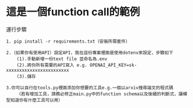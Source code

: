 # 這是一個function call的範例

運行步驟

    1. pip install -r requirements.txt（安裝所需套件）
    
    2.（如果你有使用API）設定API，我在這份專案裡面是使用dotenv來設定，步驟如下
        (1).手動新增一份text file 並命名為.env
        (2).將你所有需要的API寫入 e.g. OPENAI_API_KEY=sk-xxxxxxxxxxxxxxxxxxxxxxxx
        (3).儲存
    
    3.你可以自行在tools.py裡面添加你想要的工具e.g.一個以arxiv搜尋論文的程式碼
        （若有增加工具，請務必修正main.py中的function schema以及後續的判斷式，讓模型知道你有什麼工具可以用）

